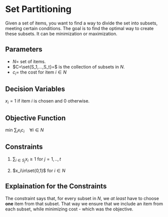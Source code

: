 # Set Partitioning

Given a set of items, you want to find a way to divide the set into subsets, meeting certain conditions. The goal is to find the optimal way to create these subsets. It can be minimization or maximization.

## Parameters

- $N=$ set of items.
- $C=\set{S_1,...,S_t}=$ is the collection of subsets in $N$.
- $c_i=$ the cost for item $i\in N$

## Decision Variables

$x_{i}=1$ if item $i$ is chosen and $0$ otherwise.

## Objective Function

min $\sum_i x_ic_i\quad\forall i\in N$

## Constraints

1. $\sum_{i\in S_j}x_i\geq1$ for $j=1,..,t$

2. $x_i\in\set{0,1}$ for $i\in N$

## Explaination for the Constraints

The constraint says that, for every subset in $N$, we _at least_ have to choose **one** item from that subset. That way we ensure that we include an item from each subset, while minimizing cost - which was the objective.
